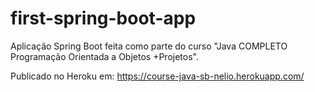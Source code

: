 # first-spring-boot-app

Aplicação Spring Boot feita como parte do curso "Java COMPLETO Programação Orientada a Objetos +Projetos".

Publicado no Heroku em: https://course-java-sb-nelio.herokuapp.com/
